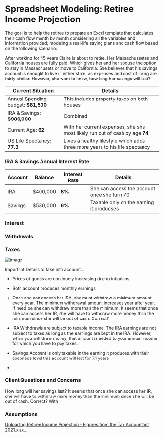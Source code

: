 # Spreadsheet Modeling: Retiree Income Projection


The goal is to help the retiree to prepare an Excel template that calculates their cash flow month by month considering all the variables and information provided; modeling a real-life saving plans and cash flow based on the following scenario:

After working for 45 years Claire is about to retire. Her Massachussetss and California houses are fully paid. Which gives her and her spouse the option to stay in Massachusets or move to California. She believes that his savings account is enought to live in either state, as expenses and cost of living are fairly similar. However, she want to know, how long her savings will last?


| Current Situation                       | Details
|---------------------------------| -------------------------------------------------------------------------------------------------------------------------------- |
| Annual Spending budget: **$81,500**     | This includes property taxes on both houses                                                                          |
| IRA & Savings: **$980,000**         | Combined                                                                                                                           |  
| Current Age: **62**                 | With her current expenses, she she most likely run out of cash by age **74**  |  
| US Life Spectancy: **77.3**         | Lives a healthy lifestyle which adds three more years to his life spectancy                                                                                      |
### IRA & Savings Annual Interest Rate

| Account | Balance | Interest Rate | Details |
| --- | --- | --- | ---|
| IRA | $400,000  | **8%** | She can access the account once she turn 70
| Savings | $580,000 | **6%**  | Taxable only on the earning it producses


### Interest

### Withdrwals

### Taxes

![image](https://user-images.githubusercontent.com/95588335/161776531-35cf0558-82e2-4ca9-b32d-dbf3f5c38871.png)



Important Details to take into account...

- Prices of goods are continuely increasing due to inflations
- Both account produces monthly earnings 
- Once she can access her IRA, she must withdraw a minimum amount every year. The minimum withdrawal amount increases year after year. If need be she can withdraw more than the minimum.  It seems that once she can access her IR, she  will have to withdraw more money than the minimum since she will be out of cash. Correct?

- IRA Withdrawls are subject to taxable income. The IRA earnings are not subject to taxes as long as the earnings are kept in the IRA. However, when you withdraw money, that amount is added to your annual income for which you have to pay taxes.

- Savings Account is only taxable in the earning it produces.with their exepnses level this account will last for 7.1 years
- 

###  Client Questions and Concerns
How long will her savings last?
It seems that once she can access her IR, she will have to withdraw more money than the minimum since she will be out of cash. Correct?
With 

### Assumptions

[Uploading Retiree Income Projection - Figures from the Tax Accountant 2021.xlsx…]()


